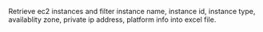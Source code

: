 Retrieve ec2 instances and filter instance name, instance id, instance type, availablity zone, private ip address, platform info into excel file.
